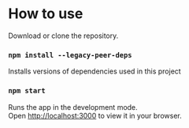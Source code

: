 # How to use

Download or clone the repository. 

### `npm install --legacy-peer-deps`

Installs versions of dependencies used in this project

### `npm start`

Runs the app in the development mode.\
Open [http://localhost:3000](http://localhost:3000) to view it in your browser.


